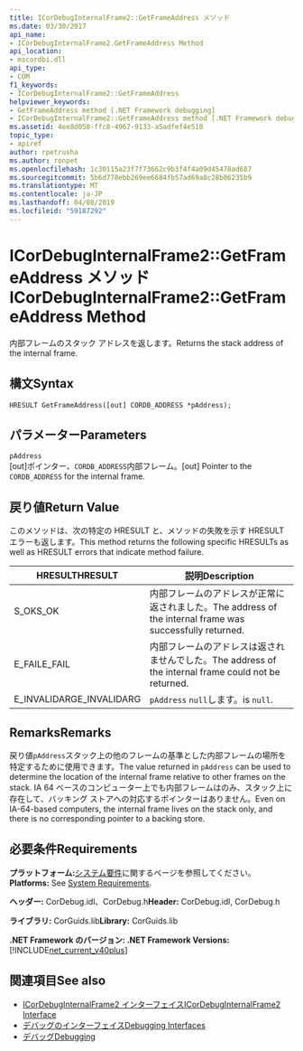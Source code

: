 ```yaml
---
title: ICorDebugInternalFrame2::GetFrameAddress メソッド
ms.date: 03/30/2017
api_name:
- ICorDebugInternalFrame2.GetFrameAddress Method
api_location:
- mscordbi.dll
api_type:
- COM
f1_keywords:
- ICorDebugInternalFrame2::GetFrameAddress
helpviewer_keywords:
- GetFrameAddress method [.NET Framework debugging]
- ICorDebugInternalFrame2::GetFrameAddress method [.NET Framework debugging]
ms.assetid: 4ee8d058-ffc8-4967-9133-a5adfef4e518
topic_type:
- apiref
author: rpetrusha
ms.author: ronpet
ms.openlocfilehash: 1c30115a23f7f73662c9b3f4f4a09d45478ad687
ms.sourcegitcommit: 5b6d778ebb269ee6684fb57ad69a8c28b06235b9
ms.translationtype: MT
ms.contentlocale: ja-JP
ms.lasthandoff: 04/08/2019
ms.locfileid: "59187292"
---
```

# <a name="icordebuginternalframe2getframeaddress-method"></a><span data-ttu-id="135bf-102">ICorDebugInternalFrame2::GetFrameAddress メソッド</span><span class="sxs-lookup"><span data-stu-id="135bf-102">ICorDebugInternalFrame2::GetFrameAddress Method</span></span>
<span data-ttu-id="135bf-103">内部フレームのスタック アドレスを返します。</span><span class="sxs-lookup"><span data-stu-id="135bf-103">Returns the stack address of the internal frame.</span></span>  
  
## <a name="syntax"></a><span data-ttu-id="135bf-104">構文</span><span class="sxs-lookup"><span data-stu-id="135bf-104">Syntax</span></span>  
  
```  
HRESULT GetFrameAddress([out] CORDB_ADDRESS *pAddress);  
```  
  
## <a name="parameters"></a><span data-ttu-id="135bf-105">パラメーター</span><span class="sxs-lookup"><span data-stu-id="135bf-105">Parameters</span></span>  
 `pAddress`  
 <span data-ttu-id="135bf-106">[out]ポインター、`CORDB_ADDRESS`内部フレーム。</span><span class="sxs-lookup"><span data-stu-id="135bf-106">[out] Pointer to the `CORDB_ADDRESS` for the internal frame.</span></span>  
  
## <a name="return-value"></a><span data-ttu-id="135bf-107">戻り値</span><span class="sxs-lookup"><span data-stu-id="135bf-107">Return Value</span></span>  
 <span data-ttu-id="135bf-108">このメソッドは、次の特定の HRESULT と、メソッドの失敗を示す HRESULT エラーも返します。</span><span class="sxs-lookup"><span data-stu-id="135bf-108">This method returns the following specific HRESULTs as well as HRESULT errors that indicate method failure.</span></span>  
  
|<span data-ttu-id="135bf-109">HRESULT</span><span class="sxs-lookup"><span data-stu-id="135bf-109">HRESULT</span></span>|<span data-ttu-id="135bf-110">説明</span><span class="sxs-lookup"><span data-stu-id="135bf-110">Description</span></span>|  
|-------------|-----------------|  
|<span data-ttu-id="135bf-111">S_OK</span><span class="sxs-lookup"><span data-stu-id="135bf-111">S_OK</span></span>|<span data-ttu-id="135bf-112">内部フレームのアドレスが正常に返されました。</span><span class="sxs-lookup"><span data-stu-id="135bf-112">The address of the internal frame was successfully returned.</span></span>|  
|<span data-ttu-id="135bf-113">E_FAIL</span><span class="sxs-lookup"><span data-stu-id="135bf-113">E_FAIL</span></span>|<span data-ttu-id="135bf-114">内部フレームのアドレスは返されませんでした。</span><span class="sxs-lookup"><span data-stu-id="135bf-114">The address of the internal frame could not be returned.</span></span>|  
|<span data-ttu-id="135bf-115">E_INVALIDARG</span><span class="sxs-lookup"><span data-stu-id="135bf-115">E_INVALIDARG</span></span>|`pAddress` <span data-ttu-id="135bf-116">`null`します。</span><span class="sxs-lookup"><span data-stu-id="135bf-116">is `null`.</span></span>|  
  
## <a name="remarks"></a><span data-ttu-id="135bf-117">Remarks</span><span class="sxs-lookup"><span data-stu-id="135bf-117">Remarks</span></span>  
 <span data-ttu-id="135bf-118">戻り値`pAddress`スタック上の他のフレームの基準とした内部フレームの場所を特定するために使用できます。</span><span class="sxs-lookup"><span data-stu-id="135bf-118">The value returned in `pAddress` can be used to determine the location of the internal frame relative to other frames on the stack.</span></span> <span data-ttu-id="135bf-119">IA 64 ベースのコンピューター上でも内部フレームはのみ、スタック上に存在して、バッキング ストアへの対応するポインターはありません。</span><span class="sxs-lookup"><span data-stu-id="135bf-119">Even on IA-64-based computers, the internal frame lives on the stack only, and there is no corresponding pointer to a backing store.</span></span>  
  
## <a name="requirements"></a><span data-ttu-id="135bf-120">必要条件</span><span class="sxs-lookup"><span data-stu-id="135bf-120">Requirements</span></span>  
 <span data-ttu-id="135bf-121">**プラットフォーム:**[システム要件](../../../../docs/framework/get-started/system-requirements.md)に関するページを参照してください。</span><span class="sxs-lookup"><span data-stu-id="135bf-121">**Platforms:** See [System Requirements](../../../../docs/framework/get-started/system-requirements.md).</span></span>  
  
 <span data-ttu-id="135bf-122">**ヘッダー:** CorDebug.idl、CorDebug.h</span><span class="sxs-lookup"><span data-stu-id="135bf-122">**Header:** CorDebug.idl, CorDebug.h</span></span>  
  
 <span data-ttu-id="135bf-123">**ライブラリ:** CorGuids.lib</span><span class="sxs-lookup"><span data-stu-id="135bf-123">**Library:** CorGuids.lib</span></span>  
  
 **<span data-ttu-id="135bf-124">.NET Framework のバージョン: </span><span class="sxs-lookup"><span data-stu-id="135bf-124">.NET Framework Versions:</span></span>** [!INCLUDE[net_current_v40plus](../../../../includes/net-current-v40plus-md.md)]  
  
## <a name="see-also"></a><span data-ttu-id="135bf-125">関連項目</span><span class="sxs-lookup"><span data-stu-id="135bf-125">See also</span></span>

- [<span data-ttu-id="135bf-126">ICorDebugInternalFrame2 インターフェイス</span><span class="sxs-lookup"><span data-stu-id="135bf-126">ICorDebugInternalFrame2 Interface</span></span>](../../../../docs/framework/unmanaged-api/debugging/icordebuginternalframe2-interface.md)
- [<span data-ttu-id="135bf-127">デバッグのインターフェイス</span><span class="sxs-lookup"><span data-stu-id="135bf-127">Debugging Interfaces</span></span>](../../../../docs/framework/unmanaged-api/debugging/debugging-interfaces.md)
- [<span data-ttu-id="135bf-128">デバッグ</span><span class="sxs-lookup"><span data-stu-id="135bf-128">Debugging</span></span>](../../../../docs/framework/unmanaged-api/debugging/index.md)

